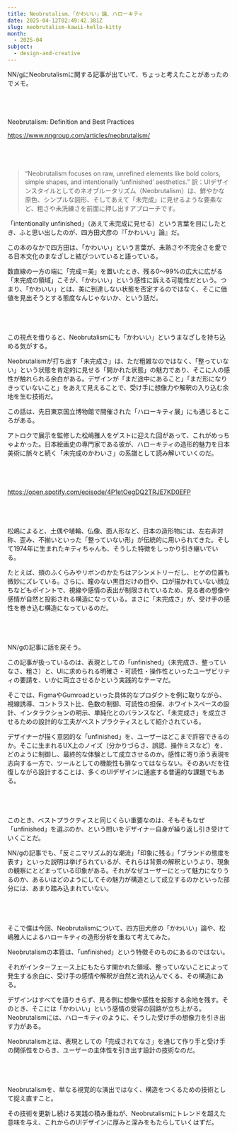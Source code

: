 ```yaml
---
title: Neobrutalism、「かわいい」論、ハローキティ
date: 2025-04-12T02:49:42.381Z
slug: neobrutalism-kawii-hello-kitty
month:
  - 2025-04
subject:
  - design-and-creative
---
```

NN/gにNeobrutalismに関する記事が出ていて、ちょっと考えたことがあったのでメモ。

###### ﻿

Neobrutalism: Definition and Best Practices

<https://www.nngroup.com/articles/neobrutalism/>

###### ﻿

> “Neobrutalism focuses on raw, unrefined elements like bold colors, simple shapes, and intentionally ‘unfinished’ aesthetics.”
> 訳：UIデザインスタイルとしてのネオブルータリズム（Neobrutalism）は、鮮やかな原色、シンプルな図形、そしてあえて「未完成」に見せるような要素など、粗さや未洗練さを前面に押し出すアプローチです。

「intentionally unfinished」（あえて未完成に見せる）という言葉を目にしたとき、ふと思い出したのが、四方田犬彦の『「かわいい」論』だ。

この本のなかで四方田は、「かわいい」という言葉が、未熟さや不完全さを愛でる日本文化のまなざしと結びついていると語っている。

数直線の一方の端に「完成＝美」を置いたとき、残る0〜99%の広大に広がる「未完成の領域」こそが、「かわいい」という感性に訴える可能性だという。つまり、「かわいい」とは、美に到達しない状態を否定するのではなく、そこに価値を見出そうとする態度なんじゃないか、という話だ。

###### ﻿

この視点を借りると、Neobrutalismにも「かわいい」というまなざしを持ち込める気がする。

Neobrutalismが打ち出す「未完成さ」は、ただ粗雑なのではなく、「整っていない」という状態を肯定的に見せる「開かれた状態」の魅力であり、そこに人の感性が触れられる余白がある。デザインが「まだ途中にあること」「まだ形になりきっていないこと」をあえて見えることで、受け手に想像力や解釈の入り込む余地を生む技術だ。

この話は、先日東京国立博物館で開催された「ハローキティ展」にも通じるところがある。

アトロクで展示を監修した松嶋雅人をゲストに迎えた回があって、これがめっちゃよかった。日本絵画史の専門家である彼が、ハローキティの造形的魅力を日本美術に脈々と続く「未完成のかわいさ」の系譜として読み解いていくのだ。

######  ﻿

<https://open.spotify.com/episode/4P1etOegDQ2TRJE7KD0EFP>

######  ﻿

松嶋によると、土偶や埴輪、仏像、面人形など、日本の造形物には、左右非対称、歪み、不揃いといった「整っていない形」が伝統的に用いられてきた。そして1974年に生まれたキティちゃんも、そうした特徴をしっかり引き継いでいる。

たとえば、頬のふくらみやリボンのかたちはアシンメトリーだし、ヒゲの位置も微妙にズレている。さらに、瞳のない黒目だけの目や、口が描かれていない顔立ちなどもポイントで、視線や感情の表出が制限されているため、見る者の想像や感情が自然と投影される構造になっている。まさに「未完成さ」が、受け手の感性を巻き込む構造になっているのだ。

###### ﻿

NN/gの記事に話を戻そう。

この記事が扱っているのは、表現としての「unfinished」（未完成さ、整っていなさ、粗さ）と、UIに求められる明確さ・可読性・操作性といったユーザビリティの要請を、いかに両立させるかという実践的なテーマだ。

そこでは、FigmaやGumroadといった具体的なプロダクトを例に取りながら、視線誘導、コントラスト比、色数の制御、可読性の担保、ホワイトスペースの設計、インタラクションの明示、単純化とのバランスなど、「未完成さ」を成立させるための設計的な工夫がベストプラクティスとして紹介されている。

デザイナーが描く意図的な「unfinished」を、ユーザーはどこまで許容できるのか。そこに生まれるUX上のノイズ（分かりづらさ、誤認、操作ミスなど）を、どのように制御し、最終的な体験として成立させるのか。感性に寄り添う表現を志向する一方で、ツールとしての機能性も損なってはならない。そのあいだを往復しながら設計することは、多くのUIデザインに通底する普遍的な課題でもある。

###### ﻿

このとき、ベストプラクティスと同じくらい重要なのは、そもそもなぜ「unfinished」を選ぶのか、という問いをデザイナー自身が繰り返し引き受けていくことだ。

NN/gの記事でも、「反ミニマリズム的な潮流」「印象に残る」「ブランドの態度を表す」といった説明は挙げられているが、それらは背景の解釈というより、現象の観察にとどまっている印象がある。それがなぜユーザーにとって魅力になりうるのか、あるいはどのようにしてその魅力が構造として成立するのかといった部分には、あまり踏み込まれていない。

###### ﻿

そこで僕は今回、Neobrutalismについて、四方田犬彦の「かわいい」論や、松嶋雅人によるハローキティの造形分析を重ねて考えてみた。

Neobrutalismの本質は、「unfinished」という特徴そのものにあるのではない。

それがインターフェース上にもたらす開かれた領域、整っていないことによって発生する余白に、受け手の感情や解釈が自然と流れ込んでくる、その構造にある。

デザインはすべてを語りきらず、見る側に想像や感性を投影する余地を残す。そのとき、そこには「かわいい」という感情の受容の回路が立ち上がる。Neobrutalismには、ハローキティのように、そうした受け手の想像力を引き出す力がある。

Neobrutalismとは、表現としての「完成されてなさ」を通じて作り手と受け手の関係性をひらき、ユーザーの主体性を引き出す設計の技術なのだ。

###### ﻿

Neobrutalismを、単なる視覚的な演出ではなく、構造をつくるための技術として捉え直すこと。

その技術を更新し続ける実践の積み重ねが、Neobrutalismにトレンドを超えた意味を与え、これからのUIデザインに厚みと深みをもたらしていくはずだ。